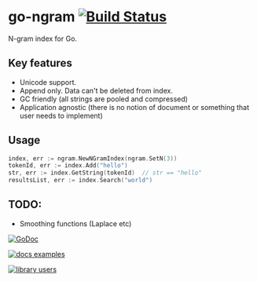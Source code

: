 go-ngram [![Build Status](https://travis-ci.org/Lazin/go-ngram.svg)](https://travis-ci.org/Lazin/go-ngram)
========

N-gram index for Go.

## Key features

* Unicode support.
* Append only. Data can't be deleted from index.
* GC friendly (all strings are pooled and compressed)
* Application agnostic (there is no notion of document or something that user needs to implement)
 

## Usage

```go
index, err := ngram.NewNGramIndex(ngram.SetN(3))
tokenId, err := index.Add("hello") 
str, err := index.GetString(tokenId)  // str == "hello"
resultsList, err := index.Search("world")
```

## TODO:

* Smoothing functions (Laplace etc)

[![GoDoc](https://godoc.org/github.com/Lazin/go-ngram?status.png)](https://godoc.org/github.com/Lazin/go-ngram)

[![docs examples](https://sourcegraph.com/api/repos/github.com/Lazin/go-ngram/.badges/docs-examples.png)](https://sourcegraph.com/github.com/Lazin/go-ngram)

[![library users](https://sourcegraph.com/api/repos/github.com/Lazin/go-ngram/.badges/library-users.png)](https://sourcegraph.com/github.com/Lazin/go-ngram)
